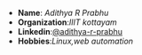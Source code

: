 - **Name**: _Adithya R Prabhu_
- **Organization**:_IIIT kottayam_
- **Linkedin**:[@adithya-r-prabhu](https://www.linkedin.com/in/adithya-r-prabhu/)
- **Hobbies**:_Linux,web automation_
